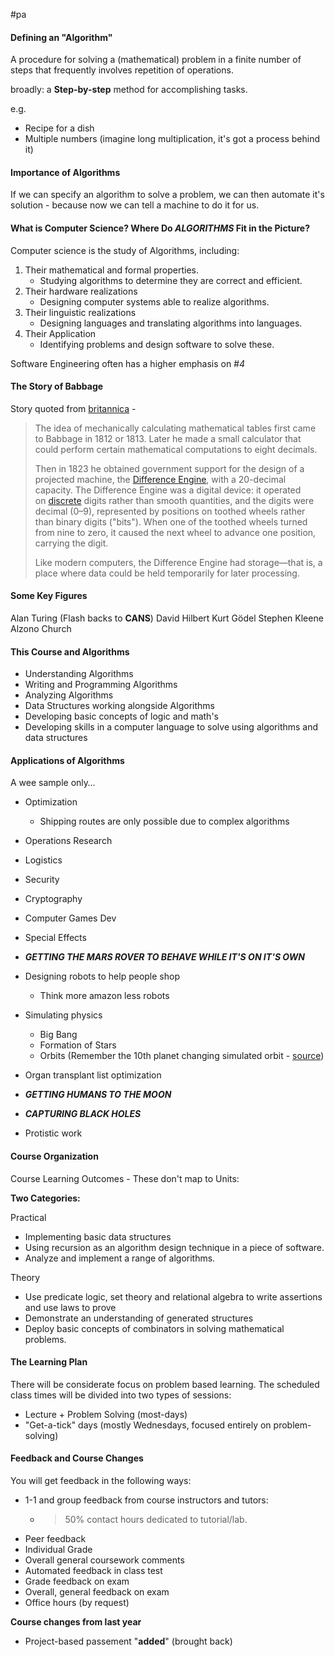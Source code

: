 #pa
#### Defining an "Algorithm"
A procedure for solving a (mathematical) problem in a finite number of steps that frequently involves repetition of operations.

broadly: a **Step-by-step** method for accomplishing tasks.

e.g.
- Recipe for a dish
- Multiple numbers (imagine long multiplication, it's got a process behind it)

#### Importance of Algorithms
If we can specify an algorithm to solve a problem, we can then automate it's solution - because now we can tell a machine to do it for us.

#### What is Computer Science? Where Do *ALGORITHMS* Fit in the Picture?
Computer science is the study of Algorithms, including:

1. Their mathematical and formal properties.
	- Studying algorithms to determine they are correct and efficient.
2. Their hardware realizations
	- Designing computer systems able to realize algorithms.
3. Their linguistic realizations
	- Designing languages and translating algorithms into languages.
4. Their Application
	- Identifying problems and design software to solve these.

Software Engineering often has a higher emphasis on *#4*

#### The Story of Babbage
Story quoted from [britannica](https://www.britannica.com/biography/Charles-Babbage) -

> The idea of mechanically calculating mathematical tables first came to Babbage in 1812 or 1813. Later he made a small calculator that could perform certain mathematical computations to eight decimals. 
> 
> Then in 1823 he obtained government support for the design of a projected machine, the [Difference Engine](https://www.britannica.com/technology/Difference-Engine), with a 20-decimal capacity. The Difference Engine was a digital device: it operated on [discrete](https://www.britannica.com/dictionary/discrete) digits rather than smooth quantities, and the digits were decimal (0–9), represented by positions on toothed wheels rather than binary digits ("bits"). When one of the toothed wheels turned from nine to zero, it caused the next wheel to advance one position, carrying the digit. 
> 
> Like modern computers, the Difference Engine had storage—that is, a place where data could be held temporarily for later processing.

#### Some Key Figures
Alan Turing (Flash backs to **CANS**)
David Hilbert
Kurt Gödel
Stephen Kleene
Alzono Church

#### This Course and Algorithms
- Understanding Algorithms
- Writing and Programming Algorithms
- Analyzing Algorithms
- Data Structures working alongside Algorithms
- Developing basic concepts of logic and math's
- Developing skills in a computer language to solve using algorithms and data structures

#### Applications of Algorithms
A wee sample only…

- Optimization 
	- Shipping routes are only possible due to complex algorithms
	
- Operations Research
- Logistics
- Security
- Cryptography
- Computer Games Dev
- Special Effects
- ***GETTING THE MARS ROVER TO BEHAVE WHILE IT'S ON IT'S OWN***

- Designing robots to help people shop
	- Think more amazon less robots
	
- Simulating physics
	- Big Bang
	- Formation of Stars
	- Orbits (Remember the 10th planet changing simulated orbit - [source](https://www.sciencealert.com/new-evidence-suggests-that-our-solar-system-has-10-planets))

- Organ transplant list optimization
- ***GETTING HUMANS TO THE MOON***
- ***CAPTURING BLACK HOLES***
- Protistic work

#### Course Organization
Course Learning Outcomes - These don't map to Units:

**Two Categories:**

Practical
- Implementing basic data structures
- Using recursion as an algorithm design technique in a piece of software.
- Analyze and implement a range of algorithms.

Theory
- Use predicate logic, set theory and relational algebra to write assertions and use laws to prove
- Demonstrate an understanding of generated structures
- Deploy basic concepts of combinators in solving mathematical problems.

#### The Learning Plan
There will be considerate focus on problem based learning.
The scheduled class times will be divided into two types of sessions:

- Lecture + Problem Solving (most-days)
- "Get-a-tick" days (mostly Wednesdays, focused entirely on problem-solving)

#### Feedback and Course Changes
You will get feedback in the following ways:

- 1-1 and group feedback from course instructors and tutors:
	- > 50% contact hours dedicated to tutorial/lab.
- Peer feedback
- Individual Grade
- Overall general coursework comments
- Automated feedback in class test
- Grade feedback on exam
- Overall, general feedback on exam
- Office hours (by request)

**Course changes from last year**
- Project-based passement "**added**" (brought back)

